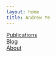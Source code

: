```yaml
---
layout: home
title: Andrew Ye
---
```

[Publications](index.md) \
[Blog](index.md) \
[About](about.html)
